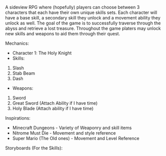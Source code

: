 A sideview RPG where (hopefully) players can choose between 3 characters that each have their own unique skills sets.
Each character will have a base skill, a secondary skill they unlock and a movement ability they unlock as well.
The goal of the game is to successfully traverse through the abyss and retrieve a lost treasure.
Throughout the game platers may unlock new skills and weapons to aid them through their quest.

Mechanics:
- Character 1: The Holy Knight
- Skills:
1. Slash
2. Stab Beam
3. Dash

- Weapons:
1. Sword
2. Great Sword (Attach Ability if I have time)
3. Holy Blade (Attach ability if I have time)

Inspirations:
- Minecraft Dungeons - Variety of Weaponry and skill items
- Nitrome Must Die - Movement and style reference
- Super Mario (The Old ones) - Movement and Level Reference

Storyboards (For the Skills):

